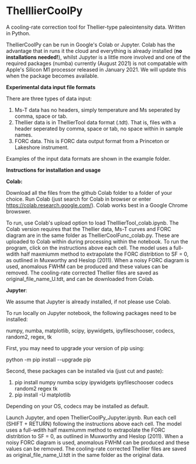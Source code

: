 # ThelllierCoolPy
A cooling-rate correction tool for Thellier-type paleointensity data. Written in Python.

ThellierCoolPy can be run in Google's Colab or Jupyter. Colab has the advantage that in runs it the cloud and everything is already installed (**no installations needed!**), whilst Jupyter is a little more involved and one of the required packages (numba) currently (August 2021) is not compatable with Apple's Silicon M1 processor released in January 2021. We will update this when the package becomes available.


**Experimental data input file formats**

There are three types of data input:

1) Ms-T data has no headers, simply temperature and Ms seperated by comma, space or tab.
2) Thellier data is in ThellierTool data format (.tdt). That is, files with a header seperated by comma, space or tab, no space within in sample names.
3) FORC data. This is FORC data output format from a Princeton or Lakeshore instrument.

Examples of the input data formats are shown in the example folder.



**Instructions for installation and usage**

**Colab:**

Download all the files from the github Colab folder to a folder of your choice. Run Colab (just search for Colab in browser or enter https://colab.research.google.com/). Colab works best in a Google Chrome browswer. 

To run, use Colab's upload option to load ThelllierTool_colab.ipynb. The Colab version requires that the Thellier data, Ms-T curves and FORC diagram are in the same folder as ThellierCoolFunc_colab.py. These are uploaded to Colab within during processing within the notebook. To run the program, click on the instructions above each cell.  The model uses a full-wdith half maxmiumm method to extrapolate the FORC distribtion to SF = 0, as outlined in Muxworthy and Heslop (2011).  When a noisy FORC diagram is used, anomalous FWHM can be produced and these values can be removed. The cooling-rate corrected Thellier files are saved as original_file_name_U.tdt, and can be downloaded from Colab.



**Jupyter**:

We assume that Jupyter is already installed, if not please use Colab.

To run locally on Jupyter notebook, the following packages need to be installed: 

numpy, numba, matplotlib, scipy, ipywidgets, ipyfileschooser, codecs, random2, regex, tk

First, you may need to upgrade your version of pip using:

python -m pip install --upgrade pip

Second, these packages can be  installed via (just cut and paste):

1. pip install numpy numba scipy ipywidgets ipyfileschooser codecs random2 regex tk
2. pip install -U matplotlib

Depending on your OS, codecs may be installed as default.

Launch Jupyter, and open ThellierCoolPy_Jupyter.ipynb.  Run each cell (SHIFT + RETURN) following the instructions above each cell. The model uses a full-wdith half maxmiumm method to extrapolate the FORC distribtion to SF = 0, as outlined in Muxworthy and Heslop (2011).  When a noisy FORC diagram is used, anomalous FWHM can be produced and these values can be removed. The cooling-rate corrected Thellier files are saved as original_file_name_U.tdt in the same folder as the original data.



